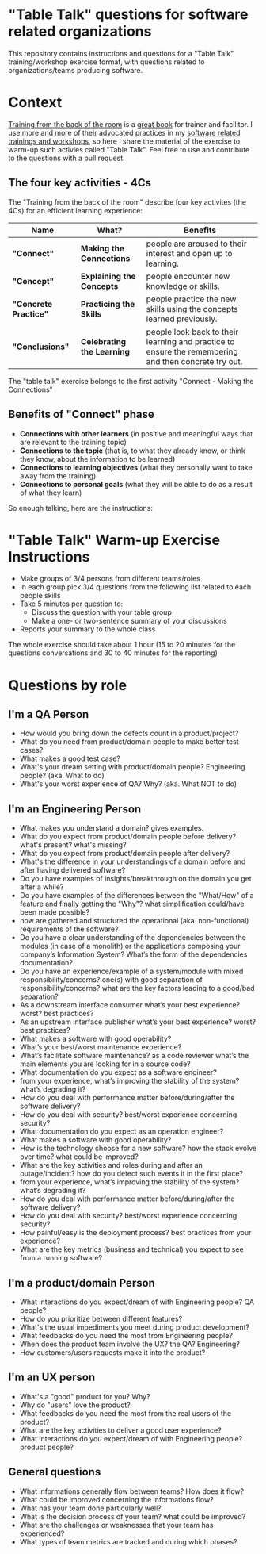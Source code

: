 
# "Table Talk" questions for software related organizations

This repository contains instructions and questions for a "Table Talk" training/workshop exercise format, with questions related to organizations/teams producing software.

# Context

[Training from the back of the room](https://fromthebackoftheroom.training/a-short-overview-of-training-from-the-back-of-the-room) is a [great book](https://www.amazon.com/Training-Back-Room-Aside-Learn/dp/0787996629) for trainer and facilitor. I use more and more of their advocated practices in my [software related trainings and workshops](https://domain-driven-design.eu/), so here I share the material of the exercise to warm-up such activies called "Table Talk". Feel free to use and contribute to the questions with a pull request.

## The four key activities - 4Cs
The "Training from the back of the room" describe four key activites (the 4Cs) for an efficient learning experience:

| Name | What? | Benefits |
| ---- | ---- | ---- |
| **"Connect"**            | **Making the Connections**   | people are aroused to their interest and open up to learning. |
| **"Concept"**            | **Explaining the Concepts**  | people encounter new knowledge or skills. |
| **"Concrete Practice"**  | **Practicing the Skills**    | people practice the new skills using the concepts learned previously.|
| **"Conclusions"**        | **Celebrating the Learning** | people look back to their learning and practice to ensure the remembering and then concrete try out.|

The "table talk" exercise belongs to the first activity "Connect - Making the Connections"

## Benefits of "Connect" phase

- **Connections with other learners** (in positive and meaningful ways that are relevant to the training topic)
- **Connections to the topic** (that is, to what they already know, or think they know, about the information to be learned)
- **Connections to learning objectives** (what they personally want to take away from the training)
- **Connections to personal goals** (what they will be able to do as a result of what they learn)

So enough talking, here are the instructions:

# "Table Talk" Warm-up Exercise Instructions

* Make groups of 3/4 persons from different teams/roles
* In each group pick 3/4 questions from the following list related to each people skills
* Take 5 minutes per question to:
   * Discuss the question with your table group
   * Make a one- or two-sentence summary of your discussions
* Reports your summary to the whole class

The whole exercise should take about 1 hour (15 to 20 minutes for the questions conversations and 30 to 40 minutes for the reporting)

# Questions by role

## I'm a QA Person

- How would you bring down the defects count in a product/project?
- What do you need from product/domain people to make better test cases? 
- What makes a good test case?
- What's your dream setting with product/domain people? Engineering people? (aka. What to do)
- What's your worst experience of QA? Why? (aka. What NOT to do)


## I'm an Engineering Person


- What makes you understand a domain? gives examples.
- What do you expect from product/domain people before delivery? what's present? what's missing?
- What do you expect from product/domain people after delivery?
- What's the difference in your understandings of a domain before and after having delivered software? 
- Do you have examples of insights/breakthrough on the domain you get after a while?
- Do you have examples of the differences between the "What/How" of a feature and finally getting the "Why"? what simplification could/have been made possible?
- how are gathered and structured the operational (aka. non-functional) requirements of the software?
- Do you have a clear understanding of the dependencies between the modules (in case of a monolith) or the applications composing your company’s Information System? What’s the form of the dependencies documentation?
- Do you have an experience/example of a system/module with mixed responsibility/concerns? one(s) with good separation of responsibility/concerns? what are the key factors leading to a good/bad separation?
- As a downstream interface consumer what’s your best experience? worst? best practices?
- As an upstream interface publisher what’s your best experience? worst? best practices?
- What makes a software with good operability?
- What’s your best/worst maintenance experience?
- What’s facilitate software maintenance? as a code reviewer what’s the main elements you are looking for in a source code?
- What documentation do you expect as a software engineer?
- from your experience, what’s improving the stability of the system? what’s degrading it?
- How do you deal with performance matter before/during/after the software delivery?
- How do you deal with security? best/worst experience concerning security?
- What documentation do you expect as an operation engineer?
- What makes a software with good operability?
- How is the technology choose for a new software? how the stack evolve over time? what could be improved?
- What are the key activities and roles during and after an outage/incident? how do you detect such events it in the first place?
- from your experience, what’s improving the stability of the system? what’s degrading it?
- How do you deal with performance matter before/during/after the software delivery?
- How do you deal with security? best/worst experience concerning security?
- How painful/easy is the deployment process? best practices from your experience?
- What are the key metrics (business and technical) you expect to see from a running software?

## I'm a product/domain Person


- What interactions do you expect/dream of with Engineering people? QA people?
- How do you prioritize between different features?
- What's the usual impediments you meet during product development? 
- What feedbacks do you need the most from Engineering people?
- When does the product team involve the UX? the QA? Engineering?
- How customers/users requests make it into the product?


## I'm an UX person


- What's a "good" product for you? Why?
- Why do "users" love the product?
- What feedbacks do you need the most from the real users of the product?
- What are the key activities to deliver a good user experience?
- What interactions do you expect/dream of with Engineering people? product people?


## General questions


- What informations generally flow between teams? How does it flow?
- What could be improved concerning the informations flow?
- What has your team done particularly well?
- What is the decision process of your team? what could be improved?
- What are the challenges or weaknesses that your team has experienced?
- What types of team metrics are tracked and during which phases?

